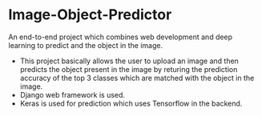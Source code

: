 # Image-Object-Predictor
An end-to-end project which combines web development and deep learning to predict and the object in the image.
* This project basically allows the user to upload an image and then predicts the object present in the image by returing the prediction accuracy of the top 3 classes which are matched with the object in the image.
* Django web framework is used.
* Keras is used for prediction which uses Tensorflow in the backend.

